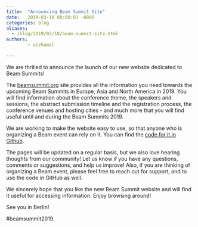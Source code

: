 ```yaml
---
title:  "Announcing Beam Summit Site"
date:   2019-03-18 00:00:01 -0800
categories: blog
aliases:
  - /blog/2019/03/18/beam-summit-site.html
authors:
        - aizhamal

---
```

<!--
Licensed under the Apache License, Version 2.0 (the "License");
you may not use this file except in compliance with the License.
You may obtain a copy of the License at

http://www.apache.org/licenses/LICENSE-2.0

Unless required by applicable law or agreed to in writing, software
distributed under the License is distributed on an "AS IS" BASIS,
WITHOUT WARRANTIES OR CONDITIONS OF ANY KIND, either express or implied.
See the License for the specific language governing permissions and
limitations under the License.
-->

We are thrilled to announce the launch of our new website dedicated to Beam Summits!

The [beamsummit.org](https://beamsummit.org) site provides all the information you need towards the upcoming Beam Summits in Europe, Asia and North America in 2019. You will find information about the conference theme, the speakers and sessions, the abstract submission timeline and the registration process, the conference venues and hosting cities - and much more that you will find useful until and during the Beam Summits 2019. 

We are working to make the website easy to use, so that anyone who is organizing a Beam event can rely on it. You can find the [code for it in Github](https://github.com/matthiasa4/hoverboard).

The pages will be updated on a regular basis, but we also love hearing thoughts from our community! Let us know if you have any questions, comments or suggestions, and help us improve! Also, if you are thinking of organizing a Beam event, please feel free to reach out for support, and to use the code in GitHub as well.

We sincerely hope that you like the new Beam Summit website and will find it useful for accessing information. Enjoy browsing around!

See you in Berlin!

#beamsummit2019.

<!--more-->
